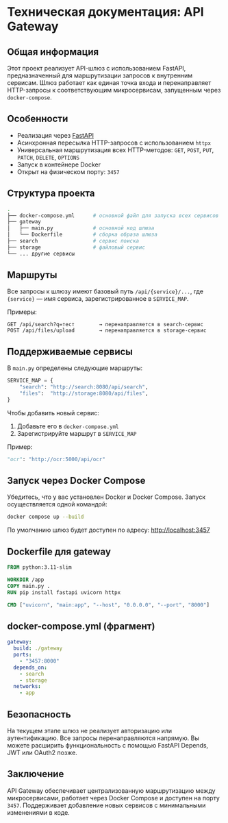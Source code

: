 # Техническая документация: API Gateway

## Общая информация

Этот проект реализует API-шлюз с использованием FastAPI, предназначенный для маршрутизации запросов к внутренним сервисам.
Шлюз работает как единая точка входа и перенаправляет HTTP-запросы к соответствующим микросервисам, запущенным через `docker-compose`.

## Особенности
- Реализация через [FastAPI](https://fastapi.tiangolo.com/)
- Асинхронная пересылка HTTP-запросов с использованием `httpx`
- Универсальная маршрутизация всех HTTP-методов: `GET`, `POST`, `PUT`, `PATCH`, `DELETE`, `OPTIONS`
- Запуск в контейнере Docker
- Открыт на физическом порту: `3457`

## Структура проекта

```bash
.
├── docker-compose.yml      # основной файл для запуска всех сервисов
├── gateway
│   ├── main.py             # основной код шлюза
│   └── Dockerfile          # сборка образа шлюза
├── search                  # сервис поиска
├── storage                 # файловый сервис
└── ... другие сервисы
```

## Маршруты

Все запросы к шлюзу имеют базовый путь `/api/{service}/...`, где `{service}` — имя сервиса, зарегистрированное в `SERVICE_MAP`.

Примеры:
```
GET /api/search?q=тест        → перенаправляется в search-сервис
POST /api/files/upload        → перенаправляется в storage-сервис
```

## Поддерживаемые сервисы

В `main.py` определены следующие маршруты:

```python
SERVICE_MAP = {
    "search": "http://search:8080/api/search",
    "files":  "http://storage:8080/api/files",
}
```

Чтобы добавить новый сервис:
1. Добавьте его в `docker-compose.yml`
2. Зарегистрируйте маршрут в `SERVICE_MAP`

Пример:
```python
"ocr": "http://ocr:5000/api/ocr"
```

## Запуск через Docker Compose

Убедитесь, что у вас установлен Docker и Docker Compose. Запуск осуществляется одной командой:

```bash
docker compose up --build
```

По умолчанию шлюз будет доступен по адресу: [http://localhost:3457](http://localhost:3457)

## Dockerfile для gateway

```Dockerfile
FROM python:3.11-slim

WORKDIR /app
COPY main.py .
RUN pip install fastapi uvicorn httpx

CMD ["uvicorn", "main:app", "--host", "0.0.0.0", "--port", "8000"]
```

## docker-compose.yml (фрагмент)

```yaml
gateway:
  build: ./gateway
  ports:
    - "3457:8000"
  depends_on:
    - search
    - storage
  networks:
    - app
```

## Безопасность
На текущем этапе шлюз не реализует авторизацию или аутентификацию. Все запросы перенаправляются напрямую. Вы можете расширить функциональность с помощью FastAPI Depends, JWT или OAuth2 позже.

## Заключение

API Gateway обеспечивает централизованную маршрутизацию между микросервисами, работает через Docker Compose и доступен на порту `3457`. Поддерживает добавление новых сервисов с минимальными изменениями в коде.

